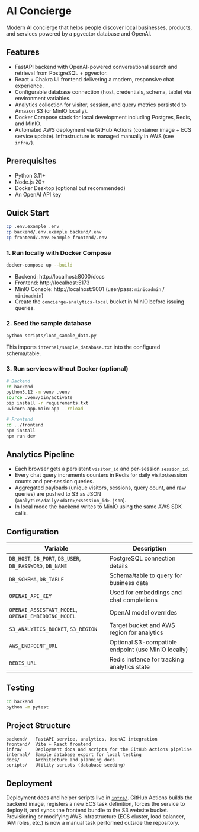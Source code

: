 # AI Concierge

Modern AI concierge that helps people discover local businesses, products, and services powered by a pgvector database and OpenAI.

## Features
- FastAPI backend with OpenAI-powered conversational search and retrieval from PostgreSQL + pgvector.
- React + Chakra UI frontend delivering a modern, responsive chat experience.
- Configurable database connection (host, credentials, schema, table) via environment variables.
- Analytics collection for visitor, session, and query metrics persisted to Amazon S3 (or MinIO locally).
- Docker Compose stack for local development including Postgres, Redis, and MinIO.
- Automated AWS deployment via GitHub Actions (container image + ECS service update). Infrastructure is managed manually in AWS (see `infra/`).

## Prerequisites
- Python 3.11+
- Node.js 20+
- Docker Desktop (optional but recommended)
- An OpenAI API key

## Quick Start

```bash
cp .env.example .env
cp backend/.env.example backend/.env
cp frontend/.env.example frontend/.env
```

### 1. Run locally with Docker Compose
```bash
docker-compose up --build
```
- Backend: http://localhost:8000/docs
- Frontend: http://localhost:5173
- MinIO Console: http://localhost:9001 (user/pass: `minioadmin` / `minioadmin`)
- Create the `concierge-analytics-local` bucket in MinIO before issuing queries.

### 2. Seed the sample database
```bash
python scripts/load_sample_data.py
```
This imports `internal/sample_database.txt` into the configured schema/table.

### 3. Run services without Docker (optional)
```bash
# Backend
cd backend
python3.12 -m venv .venv
source .venv/bin/activate
pip install -r requirements.txt
uvicorn app.main:app --reload

# Frontend
cd ../frontend
npm install
npm run dev
```

## Analytics Pipeline
- Each browser gets a persistent `visitor_id` and per-session `session_id`.
- Every chat query increments counters in Redis for daily visitor/session counts and per-session queries.
- Aggregated payloads (unique visitors, sessions, query count, and raw queries) are pushed to S3 as JSON (`analytics/daily/<date>/<session_id>.json`).
- In local mode the backend writes to MinIO using the same AWS SDK calls.

## Configuration
| Variable | Description |
| --- | --- |
| `DB_HOST`, `DB_PORT`, `DB_USER`, `DB_PASSWORD`, `DB_NAME` | PostgreSQL connection details |
| `DB_SCHEMA`, `DB_TABLE` | Schema/table to query for business data |
| `OPENAI_API_KEY` | Used for embeddings and chat completions |
| `OPENAI_ASSISTANT_MODEL`, `OPENAI_EMBEDDING_MODEL` | OpenAI model overrides |
| `S3_ANALYTICS_BUCKET`, `S3_REGION` | Target bucket and AWS region for analytics |
| `AWS_ENDPOINT_URL` | Optional S3-compatible endpoint (use MinIO locally) |
| `REDIS_URL` | Redis instance for tracking analytics state |

## Testing
```bash
cd backend
python -m pytest
```

## Project Structure
```
backend/   FastAPI service, analytics, OpenAI integration
frontend/  Vite + React frontend
infra/     Deployment docs and scripts for the GitHub Actions pipeline
internal/  Sample database export for local testing
docs/      Architecture and planning docs
scripts/   Utility scripts (database seeding)
```

## Deployment
Deployment docs and helper scripts live in [`infra/`](infra/README.md).
GitHub Actions builds the backend image, registers a new ECS task definition, forces the service to deploy it, and syncs the frontend bundle to the S3 website bucket. Provisioning or modifying AWS infrastructure (ECS cluster, load balancer, IAM roles, etc.) is now a manual task performed outside the repository.
